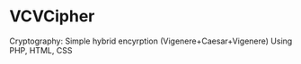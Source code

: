 # VCVCipher
 Cryptography: Simple hybrid encyrption (Vigenere+Caesar+Vigenere)
 Using PHP, HTML, CSS
